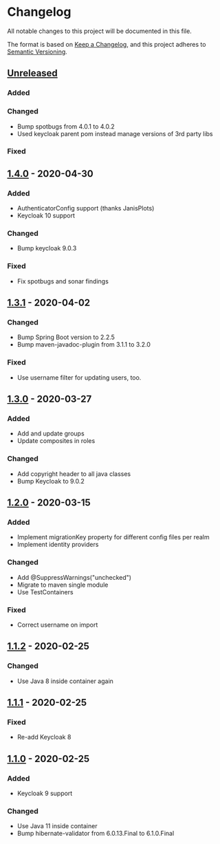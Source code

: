# Changelog
All notable changes to this project will be documented in this file.

The format is based on [Keep a Changelog](https://keepachangelog.com/en/1.0.0/),
and this project adheres to [Semantic Versioning](https://semver.org/spec/v2.0.0.html).

## [Unreleased]
### Added

### Changed
- Bump spotbugs from 4.0.1 to 4.0.2
- Used keycloak parent pom instead manage versions of 3rd party libs

### Fixed

## [1.4.0] - 2020-04-30
### Added
- AuthenticatorConfig support (thanks JanisPlots)
- Keycloak 10 support

### Changed
- Bump keycloak 9.0.3

### Fixed
- Fix spotbugs and sonar findings

## [1.3.1] - 2020-04-02

### Changed
- Bump Spring Boot version to 2.2.5
- Bump maven-javadoc-plugin from 3.1.1 to 3.2.0

### Fixed
- Use username filter for updating users, too.

## [1.3.0] - 2020-03-27
### Added
- Add and update groups
- Update composites in roles

### Changed
- Add copyright header to all java classes
- Bump Keycloak to 9.0.2

## [1.2.0] - 2020-03-15
### Added
- Implement migrationKey property for different config files per realm
- Implement identity providers

### Changed
- Add @SuppressWarnings("unchecked")
- Migrate to maven single module
- Use TestContainers

### Fixed
- Correct username on import

## [1.1.2] - 2020-02-25
### Changed
- Use Java 8 inside container again

## [1.1.1] - 2020-02-25
### Fixed
- Re-add Keycloak 8

## [1.1.0] - 2020-02-25
### Added
- Keycloak 9 support

### Changed
- Use Java 11 inside container
- Bump hibernate-validator from 6.0.13.Final to 6.1.0.Final

[Unreleased]: https://github.com/adorsys/keycloak-config-cli/compare/v1.4.1...HEAD
[1.4.0]: https://github.com/adorsys/keycloak-config-cli/compare/v1.3.1...v1.4.0
[1.3.1]: https://github.com/adorsys/keycloak-config-cli/compare/v1.3.0...v1.3.1
[1.3.0]: https://github.com/adorsys/keycloak-config-cli/compare/v1.2.0...v1.3.0
[1.2.0]: https://github.com/adorsys/keycloak-config-cli/compare/v1.1.4...v1.2.0
[1.1.4]: https://github.com/adorsys/keycloak-config-cli/compare/v1.1.3...v1.1.4
[1.1.3]: https://github.com/adorsys/keycloak-config-cli/compare/v1.1.2...v1.1.3
[1.1.2]: https://github.com/adorsys/keycloak-config-cli/compare/v1.1.1...v1.1.2
[1.1.1]: https://github.com/adorsys/keycloak-config-cli/compare/v1.1.0...v1.1.1
[1.1.0]: https://github.com/adorsys/keycloak-config-cli/compare/v1.0.0...v1.1.0
